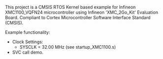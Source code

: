 This project is a CMSIS RTOS Kernel based example for
Infineon XMC1100_VQFN24 microcontroller using Infineon 'XMC_2Go_Kit' Evaluation Board.
Compliant to Cortex Microcontroller Software Interface Standard (CMSIS).

Example functionality:
 - Clock Settings:
   - SYSCLK  =           32.00 MHz (see startup_XMC1100.s)
 - SVC call demo.
